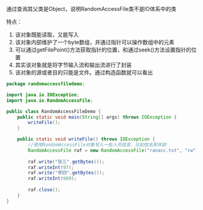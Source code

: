 通过查询其父类是Object，说明RandomAccessFile类不是IO体系中的类  

特点：
1. 该对象既能读取，又能写入  
2. 该对象内部维护了一个byte数组，并通过指针可以操作数组中的元素  
3. 可以通过getFilePoint()方法获取指针的位置，和通过seek()方法设置指针的位置  
4. 其实该对象就是将字节输入流和输出流进行了封装  
5. 该对象的源或者目的只能是文件。通过构造函数就可以看出  

```java
package randomaccessfiledemo;

import java.io.IOException;
import java.io.RandomAccessFile;

public class RandomAccessFileDemo {
    public static void main(String[] args) throws IOException {
        writeFile();
    }

    public static void writeFile() throws IOException {
        //使用RandomAccessFile对象写入一些人员信息，比如姓名和年龄
        RandomAccessFile raf = new RandomAccessFile("ranacc.txt", "rw");
        
        raf.write("张三".getBytes());
        raf.writeInt(97);
        raf.write("李四".getBytes());
        raf.writeInt(609);
        
        raf.close();
    }
}
```